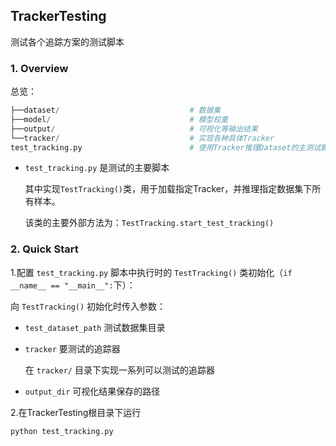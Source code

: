 ## TrackerTesting

测试各个追踪方案的测试脚本



### 1. Overview

总览：

```python
├──dataset/                             # 数据集
├──model/								# 模型权重
├──output/                              # 可视化等输出结果
└──tracker/                             # 实现各种具体Tracker
test_tracking.py                        # 使用Tracker推理Dataset的主测试脚本


```



- `test_tracking.py` 是测试的主要脚本

  其中实现`TestTracking()`类，用于加载指定Tracker，并推理指定数据集下所有样本。

  该类的主要外部方法为：`TestTracking.start_test_tracking()`





### 2. Quick Start

1.配置 `test_tracking.py` 脚本中执行时的 `TestTracking()` 类初始化（`if __name__ == "__main__":`下）：

向 `TestTracking()` 初始化时传入参数：

- `test_dataset_path` 测试数据集目录

- `tracker` 要测试的追踪器

  在 `tracker/` 目录下实现一系列可以测试的追踪器

- `output_dir` 可视化结果保存的路径



2.在TrackerTesting根目录下运行

```
python test_tracking.py
```

